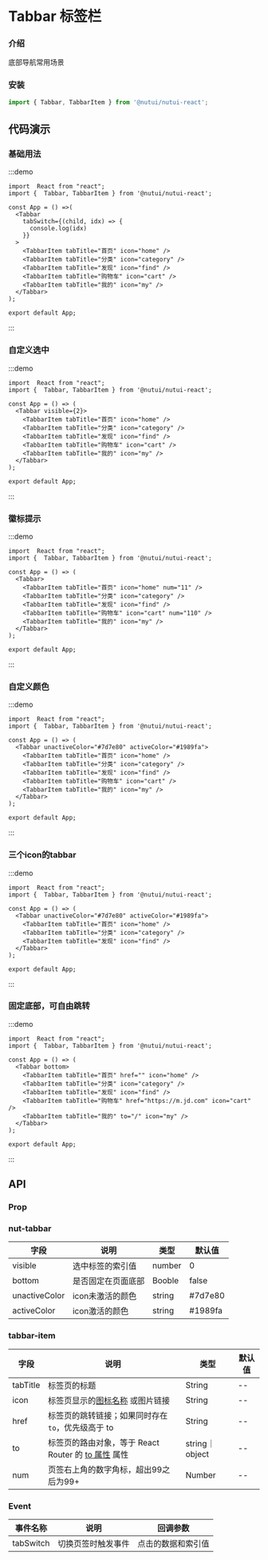 #  Tabbar 标签栏

### 介绍

底部导航常用场景

### 安装

```ts
import { Tabbar, TabbarItem } from '@nutui/nutui-react';
```

## 代码演示

### 基础用法

:::demo
```tsx
import  React from "react";
import {  Tabbar, TabbarItem } from '@nutui/nutui-react';

const App = () =>(
  <Tabbar
    tabSwitch={(child, idx) => {
      console.log(idx)
    }}
  >
    <TabbarItem tabTitle="首页" icon="home" />
    <TabbarItem tabTitle="分类" icon="category" />
    <TabbarItem tabTitle="发现" icon="find" />
    <TabbarItem tabTitle="购物车" icon="cart" />
    <TabbarItem tabTitle="我的" icon="my" />
  </Tabbar>
);

export default App;
```
:::
### 自定义选中

:::demo
```tsx
import  React from "react";
import {  Tabbar, TabbarItem } from '@nutui/nutui-react';

const App = () => (
  <Tabbar visible={2}>
    <TabbarItem tabTitle="首页" icon="home" />
    <TabbarItem tabTitle="分类" icon="category" />
    <TabbarItem tabTitle="发现" icon="find" />
    <TabbarItem tabTitle="购物车" icon="cart" />
    <TabbarItem tabTitle="我的" icon="my" />
  </Tabbar>
);

export default App;
```
:::
### 徽标提示

:::demo
```tsx
import  React from "react";
import {  Tabbar, TabbarItem } from '@nutui/nutui-react';

const App = () => (
  <Tabbar>
    <TabbarItem tabTitle="首页" icon="home" num="11" />
    <TabbarItem tabTitle="分类" icon="category" />
    <TabbarItem tabTitle="发现" icon="find" />
    <TabbarItem tabTitle="购物车" icon="cart" num="110" />
    <TabbarItem tabTitle="我的" icon="my" />
  </Tabbar>
);

export default App;
```
:::
### 自定义颜色

:::demo
```tsx
import  React from "react";
import {  Tabbar, TabbarItem } from '@nutui/nutui-react';

const App = () => (
  <Tabbar unactiveColor="#7d7e80" activeColor="#1989fa">
    <TabbarItem tabTitle="首页" icon="home" />
    <TabbarItem tabTitle="分类" icon="category" />
    <TabbarItem tabTitle="发现" icon="find" />
    <TabbarItem tabTitle="购物车" icon="cart" />
    <TabbarItem tabTitle="我的" icon="my" />
  </Tabbar>
);

export default App;
```
:::
### 三个icon的tabbar

:::demo
```tsx
import  React from "react";
import {  Tabbar, TabbarItem } from '@nutui/nutui-react';

const App = () => (
  <Tabbar unactiveColor="#7d7e80" activeColor="#1989fa">
    <TabbarItem tabTitle="首页" icon="home" />
    <TabbarItem tabTitle="分类" icon="category" />
    <TabbarItem tabTitle="发现" icon="find" />
  </Tabbar>
);

export default App;
```
:::
### 固定底部，可自由跳转

:::demo
```tsx
import  React from "react";
import {  Tabbar, TabbarItem } from '@nutui/nutui-react';

const App = () => (
  <Tabbar bottom>
    <TabbarItem tabTitle="首页" href="" icon="home" />
    <TabbarItem tabTitle="分类" icon="category" />
    <TabbarItem tabTitle="发现" icon="find" />
    <TabbarItem tabTitle="购物车" href="https://m.jd.com" icon="cart" />
    <TabbarItem tabTitle="我的" to="/" icon="my" />
  </Tabbar>
);

export default App;
```
:::        

## API

### Prop

### nut-tabbar

| 字段            | 说明               | 类型   | 默认值  |
|-----------------|--------------------|--------|---------|
| visible | 选中标签的索引值   | number | 0       |
| bottom          | 是否固定在页面底部 | Booble | false   |
| unactiveColor  | icon未激活的颜色   | string | #7d7e80 |
| activeColor    | icon激活的颜色     | string | #1989fa |

### tabbar-item

| 字段      | 说明                                      | 类型   | 默认值 |
|-----------|-------------------------------------------|--------|--------|
| tabTitle | 标签页的标题                              | String | --     |
| icon      | 标签页显示的[图标名称](#/icon) 或图片链接 | String | --     |
| href      | 标签页的跳转链接；如果同时存在 `to`，优先级高于 to   | String | --     |
| to       | 	标签页的路由对象，等于 React Router 的 [to 属性](https://v5.reactrouter.com/web/api/Link/to-string) 属性 | string｜object | --     |
| num       | 页签右上角的数字角标，超出99之后为99+     | Number | --     |


### Event

| 事件名称   | 说明               | 回调参数           |
|------------|--------------------|--------------------|
| tabSwitch | 切换页签时触发事件 | 点击的数据和索引值 |
